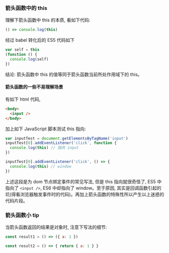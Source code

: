 ### 箭头函数中的 this

理解下箭头函数中 this 的本质, 看如下代码:

```js
() => console.log(this)
```

经过 babel 转化后的 ES5 代码如下

```js
var self = this
(function () {
  console.log(self)
})
```

结论: 箭头函数中 this 的值等同于箭头函数当前所处作用域下的 this。

#### 箭头函数的一些不易理解场景

有如下 html 代码,

```html
<body>
  <input />
</body>
```

加上如下 JavaScript 脚本测试 this 指向:

```js
var inputTest = document.getElementsByTagName('input')
inputTest[0].addEventListener('click', function {
  console.log(this) // 指向 input
})

inputTest[0].addEventListener('click', () => {
  console.log(this) // window
})
```

上述这段是为 dom 节点绑定事件的常见写法, 但是 this 指向就很奇怪了, ES5 中指向了 `<input />`, ES6 中却指向了 window。至于原因, 其实是回调函数引起的坑(得看浏览器触发事件时的代码)。再加上箭头函数的特殊性所以产生以上迷惑的代码片段。

### 箭头函数小 tip

当箭头函数返回的结果是对象时, 注意下写法的细节:

```js
const result1 = () => ({ a: 1 })

const result2 = () => { return { a: 1 } }
```